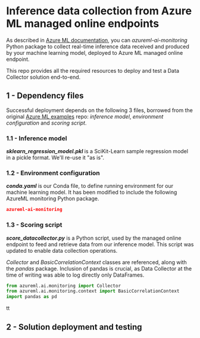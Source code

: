 # Inference data collection from Azure ML managed online endpoints

As described in [Azure ML documentation](https://learn.microsoft.com/en-us/azure/machine-learning/how-to-collect-production-data), you can _azureml-ai-monitoring_ Python package to collect real-time inference data received and produced by your machine learning model, deployed to Azure ML managed online endpoint.

This repo provides all the required resources to deploy and test a Data Collector solution end-to-end.

## 1 - Dependency files
Successful deployment depends on the following 3 files, borrowed from the original [Azure ML examples](https://github.com/Azure/azureml-examples/tree/main/sdk/python/endpoints/online/model-1) repo: _inference model_, _environment configuration_ and _scoring script_.

### 1.1 - Inference model
**_sklearn_regression_model.pkl_** is a SciKit-Learn sample regression model in a pickle format. We'll re-use it "as is".

### 1.2 - Environment configuration
**_conda.yaml_** is our Conda file, to define running environment for our machine learning model. It has been modified to include the following AzureML monitoring Python package.
``` JSON
azureml-ai-monitoring
```

### 1.3 - Scoring script
**_score_datacollector.py_** is a Python script, used by the managed online endpoint to feed and retrieve data from our inference model. This script was updated to enable data collection operations.

_Collector_ and _BasicCorrelationContext_ classes are referenced, along with the _pandas_ package. Inclusion of pandas is crucial, as Data Collector at the time of writing was able to log directly only DataFrames.
``` Python
from azureml.ai.monitoring import Collector
from azureml.ai.monitoring.context import BasicCorrelationContext
import pandas as pd
```

tt

## 2 - Solution deployment and testing
